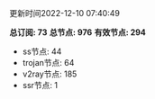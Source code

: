 更新时间2022-12-10 07:40:49

**总订阅: 73**
**总节点: 976**
**有效节点: 294**
- ss节点: 44
- trojan节点: 64
- v2ray节点: 185
- ssr节点: 1
